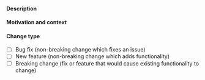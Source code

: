<!--- Provide a general summary of your changes -->


#### Description
<!--- Describe your changes in detail -->


#### Motivation and context
<!--- Why is this change required? What problem does it solve? -->
<!--- If it fixes an open issue, please link to the issue. -->


#### Change type
<!--- What types of changes does your code introduce? Put an `x` in all the boxes that apply -->
- [ ] Bug fix (non-breaking change which fixes an issue)
- [ ] New feature (non-breaking change which adds functionality)
- [ ] Breaking change (fix or feature that would cause existing functionality to change)
